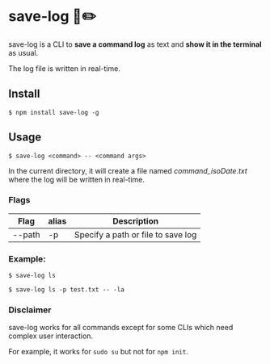 # save-log 📄✏️

save-log is a CLI to **save a command log** as text and **show it in the terminal** as usual.

The log file is written in real-time.

## Install
`$ npm install save-log -g`

## Usage
`$ save-log <command> -- <command args>`

In the current directory, it will create a file named *command_isoDate.txt* where the log will be written in real-time.

### Flags
|  Flag  | alias | Description                        |
|--------|-------|------------------------------------|
| --path | -p    | Specify a path or file to save log |


### Example:

`$ save-log ls`

`$ save-log ls -p test.txt -- -la`

### Disclaimer
save-log works for all commands except for some CLIs which need complex user interaction.

For example, it works for `sudo su` but not for `npm init`.